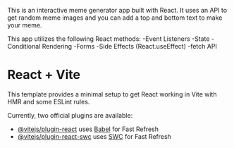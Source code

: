 This is an interactive meme generator app built with React. It uses an API to get random meme images and you can add a top and bottom text to make your meme.

This app utilizes the following React methods:
-Event Listeners
-State
-Conditional Rendering
-Forms
-Side Effects (React.useEffect)
-fetch API

# React + Vite

This template provides a minimal setup to get React working in Vite with HMR and some ESLint rules.

Currently, two official plugins are available:

- [@vitejs/plugin-react](https://github.com/vitejs/vite-plugin-react/blob/main/packages/plugin-react/README.md) uses [Babel](https://babeljs.io/) for Fast Refresh
- [@vitejs/plugin-react-swc](https://github.com/vitejs/vite-plugin-react-swc) uses [SWC](https://swc.rs/) for Fast Refresh
